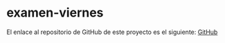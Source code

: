 # examen-viernes

El enlace al repositorio de GitHub de este proyecto es el siguiente: [GitHub](https://github.com/jzazooro/examen-viernes.git)
